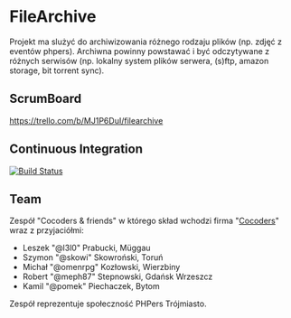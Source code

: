 # FileArchive #

Projekt ma slużyć do archiwizowania różnego rodzaju plików (np. zdjęć z eventów phpers). Archiwna powinny powstawać i być
odczytywane z różnych serwisów (np. lokalny system plików serwera, (s)ftp, amazon storage, bit torrent sync).


## ScrumBoard ##
https://trello.com/b/MJ1P6DuI/filearchive

## Continuous Integration ##
[![Build Status](https://api.shippable.com/projects/53bcff24fc65c78403fb161f/badge/master)](https://www.shippable.com/projects/53bcff24fc65c78403fb161f)

## Team ##
Zespół "Cocoders & friends" w którego skład wchodzi firma "[Cocoders](http://www.cocoders.com)" wraz z przyjaciółmi:

* Leszek "@l3l0" Prabucki, Müggau
* Szymon "@skowi" Skowroński, Toruń
* Michał "@omenrpg" Kozłowski, Wierzbiny
* Robert "@meph87" Stepnowski, Gdańsk Wrzeszcz
* Kamil "@pomek" Piechaczek, Bytom

Zespół reprezentuje społeczność PHPers Trójmiasto.
